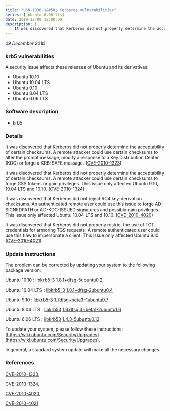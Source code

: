```yaml
---
title: "USN-1030-1&#58; Kerberos vulnerabilities"
series: [ ubuntu-6.06-lts]
date: 2010-12-09 12:00:00
description: |
    It was discovered that Kerberos did not properly determine the acceptability of certain checksums. A remote attacker could use certain checksums to alter the prompt message, modify a response to a Key Distribution Center (KDC) or forge a KRB-SAFE message. ([CVE-2010-1323](http://people.ubuntu.com/~ubuntu-security/cve/CVE-2010-1323))
--- 
```

 
 

*09 December 2010*

### krb5 vulnerabilities

A security issue affects these releases of Ubuntu and its derivatives:

* Ubuntu 10.10
* Ubuntu 10.04 LTS
* Ubuntu 9.10
* Ubuntu 8.04 LTS
* Ubuntu 6.06 LTS

### Software description

* krb5 

### Details

It was discovered that Kerberos did not properly determine the acceptability of certain checksums. A remote attacker could use certain checksums to alter the prompt message, modify a response to a Key Distribution Center (KDC) or forge a KRB-SAFE message. ([CVE-2010-1323](http://people.ubuntu.com/~ubuntu-security/cve/CVE-2010-1323))

It was discovered that Kerberos did not properly determine the acceptability of certain checksums. A remote attacker could use certain checksums to forge GSS tokens or gain privileges. This issue only affected Ubuntu 9.10, 10.04 LTS and 10.10. ([CVE-2010-1324](http://people.ubuntu.com/~ubuntu-security/cve/CVE-2010-1324))

It was discovered that Kerberos did not reject RC4 key-derivation checksums. An authenticated remote user could use this issue to forge AD-SIGNEDPATH or AD-KDC-ISSUED signatures and possibly gain privileges. This issue only affected Ubuntu 10.04 LTS and 10.10. ([CVE-2010-4020](http://people.ubuntu.com/~ubuntu-security/cve/CVE-2010-4020))

It was discovered that Kerberos did not properly restrict the use of TGT credentials for armoring TGS requests. A remote authenticated user could use this flaw to impersonate a client. This issue only affected Ubuntu 9.10. ([CVE-2010-4021](http://people.ubuntu.com/~ubuntu-security/cve/CVE-2010-4021)) 

### Update instructions

The problem can be corrected by updating your system to the following package version:

Ubuntu 10.10
 : [libkrb5-3](https://launchpad.net/ubuntu/+source/krb5) <span> [1.8.1+dfsg-5ubuntu0.2](https://launchpad.net/ubuntu/+source/krb5/1.8.1+dfsg-5ubuntu0.2) </span> 

Ubuntu 10.04 LTS
 : [libkrb5-3](https://launchpad.net/ubuntu/+source/krb5) <span> [1.8.1+dfsg-2ubuntu0.4](https://launchpad.net/ubuntu/+source/krb5/1.8.1+dfsg-2ubuntu0.4) </span> 

Ubuntu 9.10
 : [libkrb5-3](https://launchpad.net/ubuntu/+source/krb5) <span> [1.7dfsg~beta3-1ubuntu0.7](https://launchpad.net/ubuntu/+source/krb5/1.7dfsg~beta3-1ubuntu0.7) </span> 

Ubuntu 8.04 LTS
 : [libkrb53](https://launchpad.net/ubuntu/+source/krb5) <span> [1.6.dfsg.3~beta1-2ubuntu1.6](https://launchpad.net/ubuntu/+source/krb5/1.6.dfsg.3~beta1-2ubuntu1.6) </span> 

Ubuntu 6.06 LTS
 : [libkrb53](https://launchpad.net/ubuntu/+source/krb5) <span> [1.4.3-5ubuntu0.12](https://launchpad.net/ubuntu/+source/krb5/1.4.3-5ubuntu0.12) </span> 

To update your system, please follow these instructions: [https://wiki.ubuntu.com/Security/Upgrades](https://wiki.ubuntu.com/Security/Upgrades).

In general, a standard system update will make all the necessary changes. 

### References

 
 [CVE-2010-1323](http://people.ubuntu.com/~ubuntu-security/cve/CVE-2010-1323), 

 [CVE-2010-1324](http://people.ubuntu.com/~ubuntu-security/cve/CVE-2010-1324), 

 [CVE-2010-4020](http://people.ubuntu.com/~ubuntu-security/cve/CVE-2010-4020), 

 [CVE-2010-4021](http://people.ubuntu.com/~ubuntu-security/cve/CVE-2010-4021)
 

